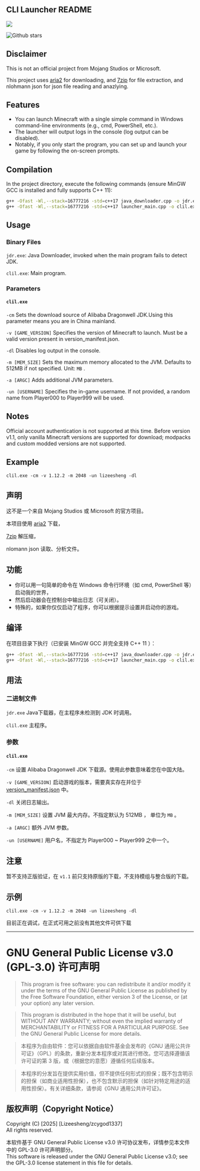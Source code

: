 
## CLI Launcher README
![](https://lizeesheng.github.io/pic-down/svg.svg)

![Github stars](https://img.shields.io/github/stars/lizeesheng/CLIL.svg)

## Disclaimer
This is not an official project from Mojang Studios or Microsoft.

This project uses [aria2](https://github.com/aria2/aria2) for downloading, and [7zip](https://7-zip.org/) for file extraction, and nlohmann json for json file reading and anazlying.

## Features
- You can launch Minecraft with a single simple command in Windows command-line environments (e.g., cmd, PowerShell, etc.).
- The launcher will output logs in the console (log output can be disabled).
- Notably, if you only start the program, you can set up and launch your game by following the on-screen prompts.


## Compilation

In the project directory, execute the following commands (ensure MinGW GCC is installed and fully supports C++ 11):
```bash
g++ -Ofast -Wl,--stack=16777216 -std=c++17 java_downloader.cpp -o jdr.exe
g++ -Ofast -Wl,--stack=16777216 -std=c++17 launcher_main.cpp -o clil.exe
```

## Usage

### Binary Files

`jdr.exe`: Java Downloader, invoked when the main program fails to detect JDK.

`clil.exe`: Main program.

### Parameters

#### `clil.exe`

`-cm` Sets the download source of Alibaba Dragonwell JDK.Using this parameter means you are in China mainland.

`-v [GAME_VERSION]`	Specifies the version of Minecraft to launch. Must be a valid version present in version_manifest.json.

`-dl`	Disables log output in the console.

`-m [MEM_SIZE]`	Sets the maximum memory allocated to the JVM. Defaults to 512MB if not specified. Unit: `MB` .

`-a [ARGC]`	Adds additional JVM parameters.

`-un [USERNAME]`	Specifies the in-game username. If not provided, a random name from Player000 to Player999 will be used.

## Notes

Official account authentication is not supported at this time.
Before version v1.1, only vanilla Minecraft versions are supported for download; modpacks and custom modded versions are not supported.

## Example

`clil.exe -cm -v 1.12.2 -m 2048 -un lizeesheng -dl`

## 声明

这不是一个来自 Mojang Studios 或 Microsoft 的官方项目。

本项目使用 [aria2](https://github.com/aria2/aria2) 下载，

[7zip](https://7-zip.org/) 解压缩，

nlomann json 读取、分析文件。

## 功能

- 你可以用一句简单的命令在 Windows 命令行环境（如 cmd, PowerShell 等）启动我的世界，
- 然后启动器会在控制台中输出日志（可关闭）。
- 特殊的，如果你仅仅启动了程序，你可以根据提示设置并启动你的游戏。

## 编译

在项目目录下执行（已安装 MinGW GCC 并完全支持 C++ 11 ）：
```bash
g++ -Ofast -Wl,--stack=16777216 -std=c++17 java_downloader.cpp -o jdr.exe
g++ -Ofast -Wl,--stack=16777216 -std=c++17 launcher_main.cpp -o clil.exe
```

## 用法

### 二进制文件

`jdr.exe` Java下载器，在主程序未检测到 JDK 时调用。

`clil.exe` 主程序。

### 参数

#### `clil.exe`

`-cm` 设置 Alibaba Dragonwell JDK 下载源。使用此参数意味着您在中国大陆。

`-v [GAME_VERSION]` 启动游戏的版本，需要真实存在并位于 [version_manifest.json](https://piston-meta.mojang.com/mc/game/version_manifest.json) 中。

`-dl` 关闭日志输出。

`-m [MEM_SIZE]` 设置 JVM 最大内存。不指定默认为 512MB ， 单位为 `MB` 。

`-a [ARGC]` 额外 JVM 参数。

`-un [USERNAME]` 用户名，不指定为 Player000 ~ Player999 之中一个。


## 注意

暂不支持正版验证，在 `v1.1` 前只支持原版的下载，不支持模组与整合版的下载。

## 示例

`clil.exe -cm -v 1.12.2 -m 2048 -un lizeesheng -dl`

目前正在调试，在正式可用之前没有其他文件可供下载










------
# GNU General Public License v3.0 (GPL-3.0) 许可声明

> This program is free software: you can redistribute it and/or modify it under the terms of the GNU General Public License as published by the Free Software Foundation, either version 3 of the License, or (at your option) any later version.

> This program is distributed in the hope that it will be useful, but WITHOUT ANY WARRANTY; without even the implied warranty of MERCHANTABILITY or FITNESS FOR A PARTICULAR PURPOSE. See the GNU General Public License for more details.

> 本程序为自由软件：您可以依据自由软件基金会发布的《GNU 通用公共许可证》（GPL）的条款，重新分发本程序或对其进行修改。您可选择遵循该许可证的第 3 版，或（根据您的意愿）遵循任何后续版本。

> 本程序的分发旨在提供实用价值，但不提供任何形式的担保；既不包含明示的担保（如商业适用性担保），也不包含默示的担保（如针对特定用途的适用性担保）。有关详细条款，请参阅《GNU 通用公共许可证》。



## 版权声明（Copyright Notice）
Copyright (C) [2025] [Lizeesheng/zcygod1337]  
All rights reserved.  

本软件基于 GNU General Public License v3.0 许可协议发布，详情参见本文件中的 GPL-3.0 许可声明部分。  
This software is released under the GNU General Public License v3.0; see the GPL-3.0 license statement in this file for details.
